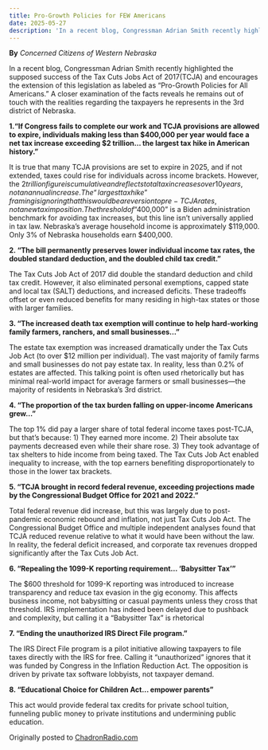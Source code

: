 ```yaml
---
title: Pro-Growth Policies for FEW Americans
date: 2025-05-27
description: 'In a recent blog, Congressman Adrian Smith recently highlighted the supposed success of the Tax Cuts Jobs Act of 2017(TCJA) and encourages the extension of this legislation as labeled as “Pro-Growth Policies for All Americans.” A closer examination of the facts reveals he remains out of touch with the realities regarding the taxpayers he represents in the 3rd district of Nebraska.'
---
```


**By** _Concerned Citizens of Western Nebraska_

In a recent blog, Congressman Adrian Smith recently highlighted the supposed success of the Tax Cuts Jobs Act of 2017(TCJA) and encourages the extension of this legislation as labeled as “Pro-Growth Policies for All Americans.” A closer examination of the facts reveals he remains out of touch with the realities regarding the taxpayers he represents in the 3rd district of Nebraska.

**1.“If Congress fails to complete our work and TCJA provisions are allowed to expire, individuals making less than $400,000 per year would face a net tax increase exceeding $2 trillion… the largest tax hike in American history.”**

It is true that many TCJA provisions are set to expire in 2025, and if not extended, taxes could rise for individuals across income brackets. However, the $2 trillion figure is cumulative and reflects total tax increases over 10 years, not an annual increase. The “largest tax hike” framing is ignoring that this would be a reversion to pre-TCJA rates, not a new tax imposition. The threshold of “$400,000” is a Biden administration benchmark for avoiding tax increases, but this line isn’t universally applied in tax law. Nebraska’s average household income is approximately $119,000. Only 3% of Nebraska households earn $400,000.

**2. “The bill permanently preserves lower individual income tax rates, the doubled standard deduction, and the doubled child tax credit.”**

The Tax Cuts Job Act of 2017 did double the standard deduction and child tax credit. However, it also eliminated personal exemptions, capped state and local tax (SALT) deductions, and increased deficits. These tradeoffs offset or even reduced benefits for many residing in high-tax states or those with larger families.

**3. “The increased death tax exemption will continue to help hard-working family farmers, ranchers, and small businesses…”**

The estate tax exemption was increased dramatically under the Tax Cuts Job Act (to over $12 million per individual). The vast majority of family farms and small businesses do not pay estate tax. In reality, less than 0.2% of estates are affected. This talking point is often used rhetorically but has minimal real-world impact for average farmers or small businesses—the majority of residents in Nebraska’s 3rd district.

**4. “The proportion of the tax burden falling on upper-income Americans grew…”**

The top 1% did pay a larger share of total federal income taxes post-TCJA, but that’s because: 1) They earned more income. 2) Their absolute tax payments decreased even while their share rose. 3) They took advantage of tax shelters to hide income from being taxed. The Tax Cuts Job Act enabled inequality to increase, with the top earners benefiting disproportionately to those in the lower tax brackets.

**5. “TCJA brought in record federal revenue, exceeding projections made by the Congressional Budget Office for 2021 and 2022.”**

Total federal revenue did increase, but this was largely due to post-pandemic economic rebound and inflation, not just Tax Cuts Job Act. The Congressional Budget Office and multiple independent analyses found that TCJA reduced revenue relative to what it would have been without the law. In reality, the federal deficit increased, and corporate tax revenues dropped significantly after the Tax Cuts Job Act.

**6. “Repealing the 1099-K reporting requirement… ‘Babysitter Tax’”**

The $600 threshold for 1099-K reporting was introduced to increase transparency and reduce tax evasion in the gig economy. This affects business income, not babysitting or casual payments unless they cross that threshold. IRS implementation has indeed been delayed due to pushback and complexity, but calling it a “Babysitter Tax” is rhetorical

**7. “Ending the unauthorized IRS Direct File program.”**

The IRS Direct File program is a pilot initiative allowing taxpayers to file taxes directly with the IRS for free. Calling it “unauthorized” ignores that it was funded by Congress in the Inflation Reduction Act. The opposition is driven by private tax software lobbyists, not taxpayer demand.

**8. “Educational Choice for Children Act… empower parents”**

This act would provide federal tax credits for private school tuition, funneling public money to private institutions and undermining public education.

Originally posted to [ChadronRadio.com](https://chadronradio.com/pro-growth-policies-for-few-americans/)